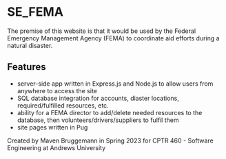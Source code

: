 # SE_FEMA

The premise of this website is that it would be used by the Federal Emergency Management Agency (FEMA) to coordinate aid efforts during a natural disaster. 

## Features
- server-side app written in Express.js and Node.js to allow users from anywhere to access the site
- SQL database integration for accounts, diaster locations, required/fulfilled resources, etc.
- ability for a FEMA director to add/delete needed resources to the database, then volunteers/drivers/suppliers to fulfil them
- site pages written in Pug


Created by Maven Bruggemann in Spring 2023 for CPTR 460 - Software Engineering at Andrews University

